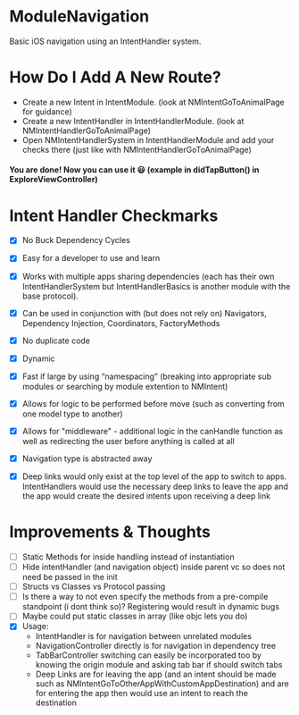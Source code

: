 # ModuleNavigation
Basic iOS navigation using an IntentHandler system.

# How Do I Add A New Route?
- Create a new Intent in IntentModule. (look at NMIntentGoToAnimalPage for guidance)
- Create a new IntentHandler in IntentHandlerModule. (look at NMIntentHandlerGoToAnimalPage)
- Open NMIntentHandlerSystem in IntentHandlerModule and add your checks there (just like with NMIntentHandlerGoToAnimalPage)
#### You are done! Now you can use it 😃 (example in didTapButton() in ExploreViewController)

# Intent Handler Checkmarks
- [x] No Buck Dependency Cycles
- [x] Easy for a developer to use and learn
- [x] Works with multiple apps sharing dependencies (each has their own IntentHandlerSystem but IntentHandlerBasics is another module with the base protocol).
- [x] Can be used in conjunction with (but does not rely on) Navigators, Dependency Injection, Coordinators, FactoryMethods
- [x] No duplicate code
- [x] Dynamic
- [x] Fast if large by using “namespacing” (breaking into appropriate sub modules or searching by module extention to NMIntent)
- [x] Allows for logic to be performed before move (such as converting from one model type to another)
- [x] Allows for "middleware" - additional logic in the canHandle function as well as redirecting the user before anything is called at all
- [x] Navigation type is abstracted away
- [x] Deep links would only exist at the top level of the app to switch to apps. IntentHandlers would use the necessary deep links to leave the app and the app would create the desired intents upon receiving a deep link


# Improvements & Thoughts
- [ ] Static Methods for inside handling instead of instantiation
- [ ] Hide intentHandler (and navigation object) inside parent vc so does not need be passed in the init
- [ ] Structs vs Classes vs Protocol passing
- [ ] Is there a way to not even specify the methods from a pre-compile standpoint (i dont think so)? Registering would result in dynamic bugs
- [ ] Maybe could put static classes in array (like objc lets you do)
- [X] Usage:
    - IntentHandler is for navigation between unrelated modules
    - NavigationController directly is for navigation in dependency tree
    - TabBarController switching can easily be incorporated too by knowing the origin module and asking tab bar if should switch tabs
    - Deep Links are for leaving the app (and an intent should be made such as NMIntentGoToOtherAppWithCustomAppDestination) and are for entering the app then would use an intent to reach the destination
